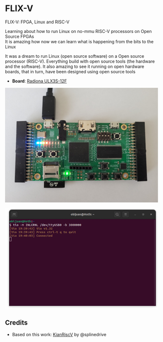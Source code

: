 # FLIX-V
FLIX-V: FPGA, Linux and RISC-V

Learning about how to run Linux on no-mmu RISC-V processors on Open Source FPGAs  
It is amazing how now we can learn what is happening from the bits to the Linux

It was a dream to run Linux (open source software) on a Open source processor (RISC-V). Everything build with open source tools (the hardware and the software). It also amazing to see it running on open hardware boards, that in turn, have been designed using open source tools

* **Board**: [Radiona ULX3S-12F](https://radiona.org/ulx3s/)

![Radiona ULX3S-12F](Demo/Images/Radiona-ULX3S-12F-2.jpg)

![Linux animation](Images/Linux-anim-1.gif)


## Credits
* Based on this work: [KianRiscV](https://github.com/splinedrive/kianRiscV) by @splinedrive

